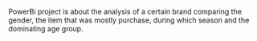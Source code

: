 PowerBi project is about the analysis of a certain brand comparing the gender, the item that was mostly purchase, during which season and the dominating age group.

